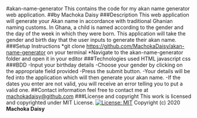 #akan-name-generator
This contains the code for my akan name generator web application.
##by Machoka Daisy
###Description
This web application will generate your Akan name in accordance with traditional Ghanian naming customs. In Ghana, a child is named according to the gender and the day of the week in which they were born. This application will take the gender and birth day that the user inputs to generate their akan name.
###Setup Instructions
*git clone https://github.com/MachokaDaisy/akan-name-generator on your terminal
*Navigate to the akan-name-generator folder and open it in your editor
###Technologies used
HTML
javascript
css
###BDD
-Input your birthday details
-Choose your gender by clicking on the appropriate field provided
-Press the submit button. 
-Your details will be fed into the application which will then generate your akan name.
-If the dates you enter are not valid, you will receive an error telling you to put a valid one.
##Contact information
feel free to contact me at machokadaisy@github.com
###License and copyright
This work is licensed and copyrighted under MIT License.
[![License:
MIT](https://img.shields.io/badge/License-MIT-yellow.svg)](https://opensource.org/licenses/MIT)
Copyright (c) 2020 **Machoka Daisy**